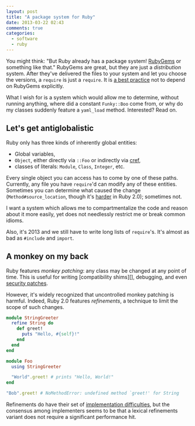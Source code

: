 ```yaml
---
layout: post
title: "A package system for Ruby"
date: 2013-03-22 02:43
comments: true
categories:
  - software
  - ruby
---
```


You might think: "But Ruby already has a package system! [RubyGems][] or something like that." RubyGems are great, but they are just a _distribution_ system. After they've delivered the files to your system and let you choose the versions, a `require` is just a `require`. It is [a best practice][no-require] not to depend on RubyGems explicitly.

  [rubygems]: http://rubygems.org
  [no-require]: http://tomayko.com/writings/require-rubygems-antipattern

What I wish for is a system which would allow me to determine, without running anything, where did a constant `Funky::Boo` come from, or why do my classes suddenly feature a `yaml_load` method. Interested? Read on.

<!--more-->

Let's get antiglobalistic
-------------------------

Ruby only has three kinds of inherently global entities:

  * Global variables,
  * `Object`, either directly via `::Foo` or indirectly via [cref][],
  * classes of literals: `Module`, `Class`, `Integer`, etc.

  [cref]: http://cirw.in/blog/constant-lookup.html

Every single object you can access has to come by one of these paths. Currently, any file you have `require`'d can modify any of these entities. Sometimes you can determine what caused the change (`Method#source_location`, though it's [harder][prepend] in Ruby 2.0); sometimes not.

  [prepend]: https://bugs.ruby-lang.org/issues/7836

I want a system which allows me to compartmentalize the code and reason about it more easily, yet does not needlessly restrict me or break common idioms.

Also, it's 2013 and we still have to write long lists of `require`'s. It's almost as bad as `#include` and `import`.

A monkey on my back
-------------------

Ruby features _monkey patching_: any class may be changed at any point of time. This is useful for writing [compatibility shims][], debugging, and even [security patches][].

  [shim]: http://en.wikipedia.org/wiki/Shim_(computing)
  [security patches]: https://groups.google.com/forum/?fromgroups=#!topic/rubyonrails-security/4_YvCpLzL58

However, it's widely recognized that uncontrolled monkey patching is harmful. Indeed, Ruby 2.0 features _refinements_, a technique to limit the scope of such changes.

``` ruby
module StringGreeter
  refine String do
    def greet!
      puts "Hello, #{self}!"
    end
  end
end

module Foo
  using StringGreeter

  "World".greet! # prints "Hello, World!"
end

"Bob".greet! # NoMethodError: undefined method `greet!' for String
```

Refinements do have their set of [implementation difficulties][refining], but the consensus among implementers seems to be that a lexical refinements variant does not require a significant performance hit.

  [refining]: http://blog.headius.com/2012/11/refining-ruby.html
